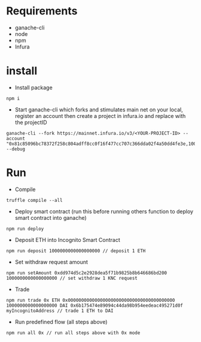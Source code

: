 # Requirements

- ganache-cli
- node
- npm
- Infura

# install

- Install package
```
npm i
```

- Start ganache-cli which forks and stimulates main net on your local, register an account then create a project in infura.io and replace <YOUR-PROJECT-ID> with the projectID

```
ganache-cli --fork https://mainnet.infura.io/v3/<YOUR-PROJECT-ID> --account "0x81c85096bc78372f258c804adff8cc0f16f477cc707c366dda02f4a50dd4fe3e,100000000000000000000" --debug
```

# Run

- Compile

```
truffle compile --all
```

- Deploy smart contract (run this before running others function to deploy smart contract into ganache)

```
npm run deploy
```

- Deposit ETH into Incognito Smart Contract


```
npm run deposit 1000000000000000000 // deposit 1 ETH
```

- Set withdraw request amount

```
npm run setAmount 0xdd974d5c2e2928dea5f71b9825b8b646686bd200 1000000000000000000 // set withdraw 1 KNC request 
```

- Trade

```
npm run trade 0x ETH 0x0000000000000000000000000000000000000000 1000000000000000000 DAI 0x6b175474e89094c44da98b954eedeac495271d0f myIncognitoAddress // trade 1 ETH to DAI
```

- Run predefined flow (all steps above)

```
npm run all 0x // run all steps above with 0x mode
```
